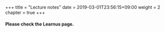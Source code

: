 +++
title = "Lecture notes"
date = 2019-03-01T23:56:15+09:00
weight = 2
chapter = true
+++

#### Please check the Learnus page.
